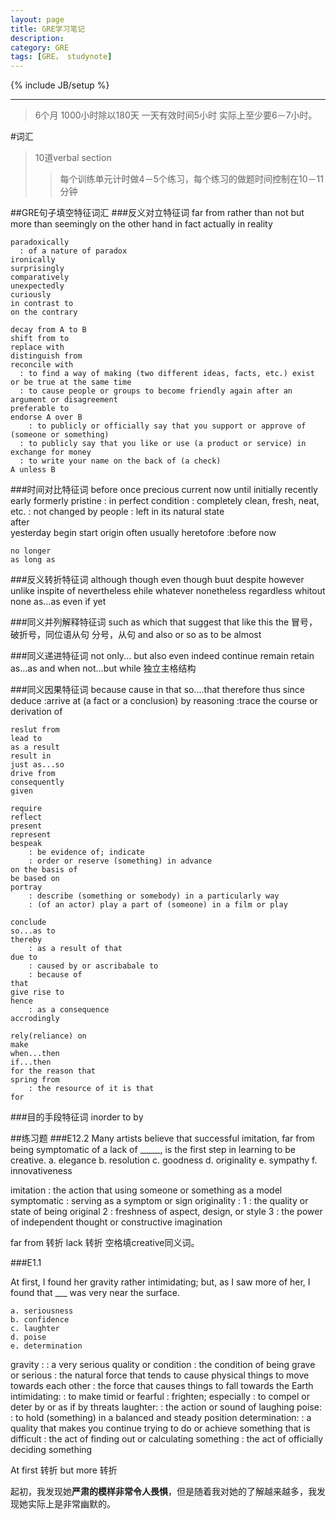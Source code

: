 ```yaml
---
layout: page
title: GRE学习笔记
description: 
category: GRE
tags: [GRE， studynote]
---
```

{% include JB/setup %}

---

>6个月 1000小时除以180天 一天有效时间5小时 实际上至少要6－7小时。

#词汇

>10道verbal section 
>>每个训练单元计时做4－5个练习，每个练习的做题时间控制在10－11 分钟

##GRE句子填空特征词汇
###反义对立特征词
	far from
	rather than
	not but
	more than
	seemingly
	on the other hand
	in fact
	actually
	in reality

	paradoxically
	  : of a nature of paradox
	ironically
	surprisingly
	comparatively
	unexpectedly
	curiously
	in contrast to 
	on the contrary 

	decay from A to B
	shift from to
	replace with
	distinguish from	
	reconcile with
	  : to find a way of making (two different ideas, facts, etc.) exist or be true at the same time
	  : to cause people or groups to become friendly again after an argument or disagreement			 	
	preferable to 			
	endorse A over B
		: to publicly or officially say that you support or approve of (someone or something)
	  : to publicly say that you like or use (a product or service) in exchange for money
	  : to write your name on the back of (a check) 	
	A unless B


###时间对比特征词
	before
	once 
	precious
	current
	now
	until
	initially
	recently
	early
	formerly
	pristine
		: in perfect condition : completely clean, fresh, neat, etc.
		: not changed by people : left in its natural state		
	after	
	yesterday
	begin
	start
	origin
	often
	usually
	heretofore
		:before now	
		
	no longer
	as long as
	
###反义转折特征词
	although
	though
	even though
	buut
	despite
	however
	unlike
	inspite of 
	nevertheless
	ehile
	whatever
	nonetheless
	regardless
	whitout
	none
	as...as
	even if
	yet

###同义并列解释特征词
	such as
	which
	that
	suggest that
	like
	this
	the
	冒号，破折号，同位语从句
	分号，从句
	and
	also
	or
	so as to be almost

###同义递进特征词
	not only... but also
	even
	indeed
	continue
	remain
	retain
	as...as
	and
	when
	not...but
	while
	独立主格结构

###同义因果特征词
	because
	cause
	in that
	so....that
	therefore
	thus
	since
	deduce
		:arrive at (a fact or a conclusion) by reasoning
		:trace the course or derivation of
	
	reslut from
	lead to
	as a result
	result in
	just as...so
	drive from
	consequently
	given

	require
	reflect
	present
	represent
	bespeak
		: be evidence of; indicate
		: order or reserve (something) in advance
	on the basis of 
	be based on
	portray
		: describe (something or somebody) in a particularly way
		: (of an actor) play a part of (someone) in a film or play
	
	conclude
	so...as to
	thereby	
		: as a result of that
	due to 
		: caused by or ascribabale to
		: because of
	that
	give rise to 
	hence
		: as a consequence
	accrodingly
	
	rely(reliance) on
	make
	when...then
	if...then
	for the reason that
	spring from
		: the resource of it is that
	for
	
###目的手段特征词
	inorder to 
	by

##练习题
###E12.2
Many artists believe that successful imitation, far from being symptomatic of a lack of _____, is the first step in learning to be creative.
	a. elegance
	b. resolution
	c. goodness
	d. originality
	e. sympathy
	f. innovativeness

imitation : the action that using someone or something as a model
symptomatic : serving as a symptom or sign
originality : 
	1 : the quality or state of being original
	2 : freshness of aspect, design, or style
	3 : the power of independent thought or constructive imagination

far from 转折 lack 转折 空格填creative同义词。

###E1.1
	
At first, I found her gravity rather intimidating; but, as I saw more of her, I found that ___ was very near the surface.

	a. seriousness
	b. confidence
	c. laughter
	d. poise
	e. determination

gravity : 
	: a very serious quality or condition : the condition of being grave or serious
	: the natural force that tends to cause physical things to move towards each other : the force that causes things to fall towards the Earth
intimidating:
	: to make timid or fearful : frighten; especially : to compel or deter by or as if by threats <tried to intimidate a witness>
laughter:
	: the action or sound of laughing
poise:
	: to hold (something) in a balanced and steady position
determination:
	: a quality that makes you continue trying to do or achieve something that is difficult
	: the act of finding out or calculating something
	: the act of officially deciding something

At first 转折 but more 转折

起初，我发现她**严肃的模样非常令人畏惧**，但是随着我对她的了解越来越多，我发现她实际上是非常幽默的。










	
	


